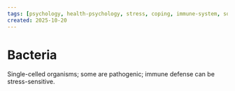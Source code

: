 ```yaml
---
tags: [psychology, health-psychology, stress, coping, immune-system, social-support, personality]
created: 2025-10-20
---
```

# Bacteria

Single-celled organisms; some are pathogenic; immune defense can be stress-sensitive.
